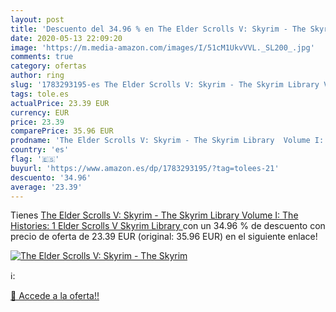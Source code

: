 ```yaml
---
layout: post
title: 'Descuento del 34.96 % en The Elder Scrolls V: Skyrim - The Skyrim'
date: 2020-05-13 22:09:20
image: 'https://m.media-amazon.com/images/I/51cM1UkvVVL._SL200_.jpg'
comments: true
category: ofertas
author: ring
slug: '1783293195-es The Elder Scrolls V: Skyrim - The Skyrim Library Volume I:...'
tags: tole.es
actualPrice: 23.39 EUR
currency: EUR
price: 23.39
comparePrice: 35.96 EUR
prodname: 'The Elder Scrolls V: Skyrim - The Skyrim Library  Volume I: The Histories: 1  Elder Scrolls V Skyrim Library '
country: 'es'
flag: '🇪🇸'
buyurl: 'https://www.amazon.es/dp/1783293195/?tag=tolees-21'
descuento: '34.96'
average: '23.39'
---
```


Tienes [The Elder Scrolls V: Skyrim - The Skyrim Library  Volume I: The Histories: 1  Elder Scrolls V Skyrim Library ](https://www.amazon.es/dp/1783293195/?tag=tolees-21) con un 34.96 % de descuento con precio de oferta de 23.39 EUR (original: 35.96 EUR) en el siguiente enlace!

[![The Elder Scrolls V: Skyrim - The Skyrim](https://m.media-amazon.com/images/I/51cM1UkvVVL._SL200_.jpg)](https://www.amazon.es/dp/1783293195/?tag=tolees-21)

ℹ️:


[🛒 Accede a la oferta!!](https://www.amazon.es/dp/1783293195/?tag=tolees-21)
